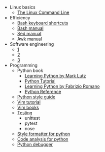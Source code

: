 - Linux basics
  - [The Linux Command Line](https://wiki.lib.sun.ac.za/images/c/ca/TLCL-13.07.pdf)
- Efficiency
  - [Bash keyboard shortcuts](https://smlr.us/wp-content/uploads/2013/06/bash-keyboard-shortcuts1.pdf)
  - [Bash manual](https://www.gnu.org/software/bash/manual/bash.html)
  - [Sed manual](https://www.gnu.org/software/sed/manual/sed.html)
  - [Awk manual](https://www.tutorialspoint.com/awk/index.htm)
- Software engineering
  - [1](https://www.tutorialspoint.com/software_engineering/software_engineering_tutorial.pdf)
  - [2](https://ff.tu-sofia.bg/~bogi/knigi/SE/Software%20Engineering%209th%20ed%20(intro%20txt)%20-%20I.%20Sommerville%20(Pearson,%202011)%20BBS.pdf)
  - [3](http://index-of.co.uk/Engineering/Introduction%20to%20Software%20Engineering.pdf)
- Programming
  - Python book
    - [Learning Python by Mark Lutz](https://cfm.ehu.es/ricardo/docs/python/Learning_Python.pdf)
    - [Python Tutorial](https://docs.python.org/3.8/tutorial/index.html)
    - [Learning Python by Fabrizio Romano](https://pythonizame.s3.amazonaws.com/media/Book/learning-python/file/500775e4-c85b-11e7-ba9c-040196293901.pdf)
    - [Python Reference](https://docs.python.org/3.8/reference/)
  - [Python style guide](http://google.github.io/styleguide/pyguide.html)
  - [Vim tutorial](https://coolshell.cn/articles/5426.html)
  - [Vim books](https://iccf-holland.org/vim_books.html)
  - [Testing](https://realpython.com/python-testing/)
    - unittest
    - pytest
    - nose
  - [Style formatter for python](https://github.com/google/yapf)
  - [Code analysis for python](https://www.pylint.org/)
  - [Python debugger](https://docs.python.org/2/library/pdb.html)
